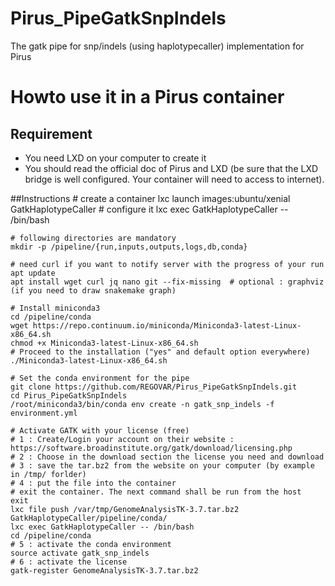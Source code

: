 # Pirus_PipeGatkSnpIndels
The gatk pipe for snp/indels (using haplotypecaller) implementation for Pirus

# Howto use it in a Pirus container
## Requirement
 * You need LXD on your computer to create it
 * You should read the official doc of Pirus and LXD (be sure that the LXD bridge is well configured. Your container will need to access to internet).

##Instructions
    # create a container
    lxc launch images:ubuntu/xenial GatkHaplotypeCaller
    # configure it
    lxc exec GatkHaplotypeCaller -- /bin/bash

    # following directories are mandatory
    mkdir -p /pipeline/{run,inputs,outputs,logs,db,conda}

    # need curl if you want to notify server with the progress of your run
    apt update
    apt install wget curl jq nano git --fix-missing  # optional : graphviz (if you need to draw snakemake graph)

    # Install miniconda3
    cd /pipeline/conda
    wget https://repo.continuum.io/miniconda/Miniconda3-latest-Linux-x86_64.sh
    chmod +x Miniconda3-latest-Linux-x86_64.sh
    # Proceed to the installation ("yes" and default option everywhere)
    ./Miniconda3-latest-Linux-x86_64.sh

    # Set the conda environment for the pipe
    git clone https://github.com/REGOVAR/Pirus_PipeGatkSnpIndels.git
    cd Pirus_PipeGatkSnpIndels
    /root/miniconda3/bin/conda env create -n gatk_snp_indels -f environment.yml
    
    # Activate GATK with your license (free)
    # 1 : Create/Login your account on their website : https://software.broadinstitute.org/gatk/download/licensing.php
    # 2 : Choose in the download section the license you need and download 
    # 3 : save the tar.bz2 from the website on your computer (by example in /tmp/ forlder)
    # 4 : put the file into the container
    # exit the container. The next command shall be run from the host
    exit 
    lxc file push /var/tmp/GenomeAnalysisTK-3.7.tar.bz2 GatkHaplotypeCaller/pipeline/conda/
    lxc exec GatkHaplotypeCaller -- /bin/bash
    cd /pipeline/conda
    # 5 : activate the conda environment
    source activate gatk_snp_indels
    # 6 : activate the license
    gatk-register GenomeAnalysisTK-3.7.tar.bz2

